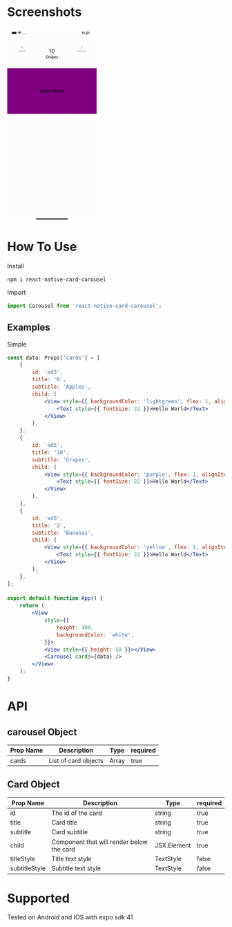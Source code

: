 # Screenshots

<p float="left">
  <img title="asdadasda" alt="#dada" src="https://github.com/ezilox/react-native-node-view/raw/main/docs/react-native-carousel-cards.gif" width="207" height="448" />
</p>

# How To Use

Install

```console
npm i react-native-card-carousel
```

Import

```jsx
import Carousel from 'react-native-card-carousel';
```

## Examples

Simple

```jsx
const data: Props['cards'] = [
	{
		id: 'ad3',
		title: '6',
		subtitle: 'Apples',
		child: (
			<View style={{ backgroundColor: 'lightgreen', flex: 1, alignItems: 'center', justifyContent: 'center' }}>
				<Text style={{ fontSize: 22 }}>Hello World</Text>
			</View>
		),
	},
	{
		id: 'ad5',
		title: '10',
		subtitle: 'Grapes',
		child: (
			<View style={{ backgroundColor: 'purple', flex: 1, alignItems: 'center', justifyContent: 'center' }}>
				<Text style={{ fontSize: 22 }}>Hello World</Text>
			</View>
		),
	},
	{
		id: 'ad6',
		title: '2',
		subtitle: 'Bananas',
		child: (
			<View style={{ backgroundColor: 'yellow', flex: 1, alignItems: 'center', justifyContent: 'center' }}>
				<Text style={{ fontSize: 22 }}>Hello World</Text>
			</View>
		),
	},
];

export default function App() {
	return (
		<View
			style={{
				height: 400,
				backgroundColor: 'white',
			}}>
			<View style={{ height: 50 }}></View>
			<Carousel cards={data} />
		</View>
	);
}
```

# API

## carousel Object

| Prop Name | Description          | Type         | required |
| --------- | -------------------- | ------------ | -------- |
| cards     | List of card objects | Array <Card> | true     |

## Card Object

| Prop Name     | Description                               | Type        | required |
| ------------- | ----------------------------------------- | ----------- | -------- |
| id            | The id of the card                        | string      | true     |
| title         | Card title                                | string      | true     |
| subtitle      | Card subtitle                             | string      | true     |
| child         | Component that will render below the card | JSX.Element | true     |
| titleStyle    | Title text style                          | TextStyle   | false    |
| subtitleStyle | Subtitle text style                       | TextStyle   | false    |

# Supported

Tested on Android and IOS with expo sdk 41
